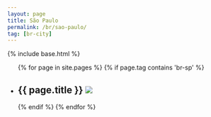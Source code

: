```yaml
---
layout: page
title: São Paulo
permalink: /br/sao-paulo/
tag: [br-city]
---
```

{% include base.html %}
<div class="home">
  <ul class="list">
  {% for page in site.pages %}
    {% if page.tag contains 'br-sp' %}
    <li>
      <h2>
        <span>{{ page.title }}</span>
        <a class="post-link" href="{{ page.url | prepend: site.baseurl }}"><img src="{{ base }}{{ page.image }}"></a>
      </h2>
    </li>
    {% endif %}
  {% endfor %}
  </ul>
</div>